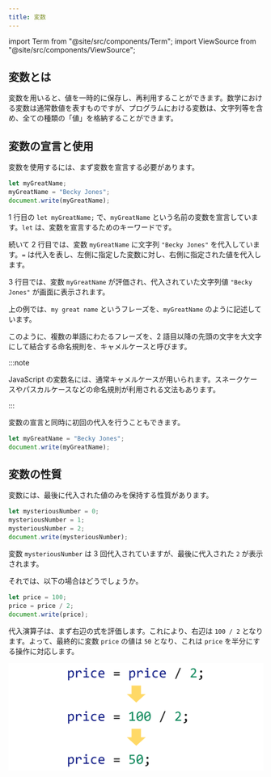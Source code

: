 ```yaml
---
title: 変数
---
```


import Term from "@site/src/components/Term";
import ViewSource from "@site/src/components/ViewSource";

## <Term type="javascriptVariable">変数</Term>とは

<p><Term type="javascriptVariable">変数</Term>を用いると、<Term type="javascriptValue">値</Term>を一時的に保存し、再利用することができます。数学における変数は通常数値を表すものですが、プログラムにおける<Term type="javascriptVariable">変数</Term>は、<Term type="javascriptString">文字列</Term>等を含め、全ての種類の「<Term type="javascriptValue">値</Term>」を格納することができます。</p>

## <Term type="javascriptVariable">変数</Term>の宣言と使用

<p><Term type="javascriptVariable">変数</Term>を使用するには、まず<Term type="javascriptVariable">変数</Term>を<Term strong type="javascriptDeclaration">宣言</Term>する必要があります。</p>

```javascript title="script.js"
let myGreatName;
myGreatName = "Becky Jones";
document.write(myGreatName);
```

1 行目の `let myGreatName;` で、`myGreatName` という名前の<Term type="javascriptVariable">変数</Term>を<Term type="javascriptDeclaration">宣言</Term>しています。`let` は、<Term type="javascriptVariable">変数</Term>を<Term type="javascriptDeclaration">宣言</Term>するためのキーワードです。

続いて 2 行目では、<Term type="javascriptVariable">変数</Term> `myGreatName` に文字列 `"Becky Jones"` を<Term strong type="javascriptAssignment">代入</Term>しています。`=` は<Term type="javascriptAssignment">代入</Term>を表し、左側に指定した<Term type="javascriptVariable">変数</Term>に対し、右側に指定された<Term type="javascriptValue">値</Term>を<Term type="javascriptAssignment">代入</Term>します。

3 行目では、<Term type="javascriptVariable">変数</Term> `myGreatName` が<Term type="javascriptEvaluation">評価</Term>され、<Term type="javascriptAssignment">代入</Term>されていた<Term type="javascriptString">文字列</Term><Term type="javascriptValue">値</Term> `"Becky Jones"` が画面に表示されます。

上の例では、`my great name` というフレーズを、`myGreatName` のように記述しています。

このように、複数の単語にわたるフレーズを、2 語目以降の先頭の文字を大文字にして結合する命名規則を、<Term strong type="camelCase">キャメルケース</Term>と呼びます。

:::note

<p><Term type="javascript">JavaScript</Term> の<Term type="javascriptVariable">変数</Term>名には、通常<Term type="camelCase">キャメルケース</Term>が用いられます。<Term type="snakeCase">スネークケース</Term>や<Term type="pascalCase">パスカルケース</Term>などの命名規則が利用される文法もあります。</p>
:::

<p><Term type="javascriptVariable">変数</Term>の<Term type="javascriptDeclaration">宣言</Term>と同時に初回の<Term type="javascriptAssignment">代入</Term>を行うこともできます。</p>

```javascript title="script.js"
let myGreatName = "Becky Jones";
document.write(myGreatName);
```

## <Term type="javascriptVariable">変数</Term>の性質

<p><Term type="javascriptVariable">変数</Term>には、最後に<Term type="javascriptAssignment">代入</Term>された<Term type="javascriptValue">値</Term>のみを保持する性質があります。</p>

```javascript title="script.js"
let mysteriousNumber = 0;
mysteriousNumber = 1;
mysteriousNumber = 2;
document.write(mysteriousNumber);
```

変数 `mysteriousNumber` は 3 回<Term type="javascriptAssignment">代入</Term>されていますが、最後に<Term type="javascriptAssignment">代入</Term>された `2` が表示されます。

それでは、以下の場合はどうでしょうか。

```javascript title="script.js"
let price = 100;
price = price / 2;
document.write(price);
```

<ViewSource path="/docs/1-trial-session/05-variables/_samples/compound-assignment" />


<p><Term type="javascriptAssignment">代入</Term><Term type="javascriptOperator">演算子</Term>は、まず右辺の<Term type="javascriptExpression">式</Term>を<Term type="javascriptEvaluation">評価</Term>します。これにより、右辺は <code>100 / 2</code> となります。よって、最終的に<Term type="javascriptVariable">変数</Term> <code>price</code> の<Term type="javascriptValue">値</Term>は <code>50</code> となり、これは <code>price</code> を半分にする操作に対応します。</p>

![変数の再代入](./reassignment-evaluation.png)
